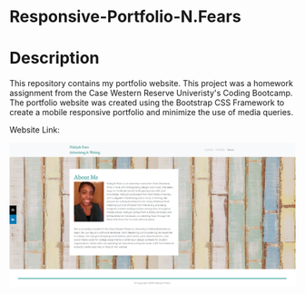 # Responsive-Portfolio-N.Fears
# Description

This repository contains my portfolio website. This project was a homework assignment from the Case Western Reserve Univeristy's Coding Bootcamp.
The portfolio website was created using the Bootstrap CSS Framework to create a mobile responsive portfolio and minimize the use of media queries. 

Website Link: 

<img src="assets\imgs\Portfolio Screenshot.png">

